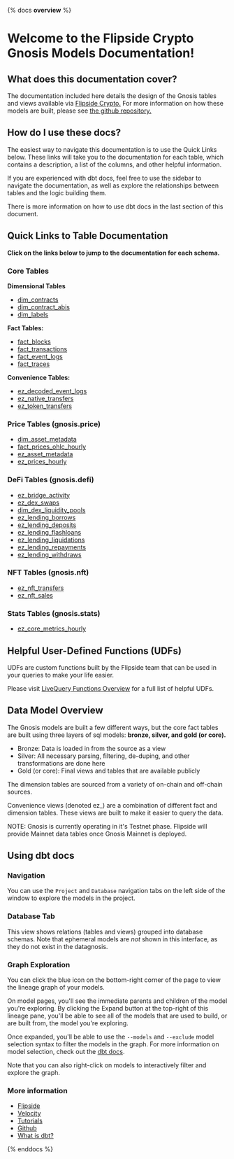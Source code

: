 {% docs __overview__ %}

# Welcome to the Flipside Crypto Gnosis Models Documentation!

## **What does this documentation cover?**
The documentation included here details the design of the Gnosis tables and views available via [Flipside Crypto.](https://flipsidecrypto.xyz/) For more information on how these models are built, please see [the github repository.](https://github.com/FlipsideCrypto/gnosis-models)

## **How do I use these docs?**
The easiest way to navigate this documentation is to use the Quick Links below. These links will take you to the documentation for each table, which contains a description, a list of the columns, and other helpful information.

If you are experienced with dbt docs, feel free to use the sidebar to navigate the documentation, as well as explore the relationships between tables and the logic building them.

There is more information on how to use dbt docs in the last section of this document.

## **Quick Links to Table Documentation**

**Click on the links below to jump to the documentation for each schema.**

### Core Tables

**Dimensional Tables**
- [dim_contracts](https://flipsidecrypto.github.io/gnosis-models/#!/model/model.fsc_evm.core__dim_contracts)
- [dim_contract_abis](https://flipsidecrypto.github.io/gnosis-models/#!/model/model.fsc_evm.core__dim_contract_abis)
- [dim_labels](https://flipsidecrypto.github.io/gnosis-models/#!/model/model.fsc_evm.core__dim_labels)

**Fact Tables:**
- [fact_blocks](https://flipsidecrypto.github.io/gnosis-models/#!/model/model.fsc_evm.core__fact_blocks)
- [fact_transactions](https://flipsidecrypto.github.io/gnosis-models/#!/model/model.fsc_evm.core__fact_transactions)
- [fact_event_logs](https://flipsidecrypto.github.io/gnosis-models/#!/model/model.fsc_evm.core__fact_event_logs)
- [fact_traces](https://flipsidecrypto.github.io/gnosis-models/#!/model/model.fsc_evm.core__fact_traces)

**Convenience Tables:**
- [ez_decoded_event_logs](https://flipsidecrypto.github.io/gnosis-models/#!/model/model.fsc_evm.core__ez_decoded_event_logs)
- [ez_native_transfers](https://flipsidecrypto.github.io/gnosis-models/#!/model/model.fsc_evm.core__ez_native_transfers)
- [ez_token_transfers](https://flipsidecrypto.github.io/gnosis-models/#!/model/model.fsc_evm.core__ez_token_transfers)

### Price Tables (gnosis.price)
- [dim_asset_metadata](https://flipsidecrypto.github.io/gnosis-models/#!/model/model.fsc_evm.price__dim_asset_metadata)
- [fact_prices_ohlc_hourly](https://flipsidecrypto.github.io/gnosis-models/#!/model/model.fsc_evm.price__fact_prices_ohlc_hourly)
- [ez_asset_metadata](https://flipsidecrypto.github.io/gnosis-models/#!/model/model.fsc_evm.price__ez_asset_metadata)
- [ez_prices_hourly](https://flipsidecrypto.github.io/gnosis-models/#!/model/model.fsc_evm.price__ez_prices_hourly)

### DeFi Tables (gnosis.defi)
- [ez_bridge_activity](https://flipsidecrypto.github.io/gnosis-models/#!/model/model.fsc_evm.defi__ez_bridge_activity)
- [ez_dex_swaps](https://flipsidecrypto.github.io/gnosis-models/#!/model/model.fsc_evm.defi__ez_dex_swaps)
- [dim_dex_liquidity_pools](https://flipsidecrypto.github.io/gnosis-models/#!/model/model.fsc_evm.defi__dim_dex_liquidity_pools)
- [ez_lending_borrows](https://flipsidecrypto.github.io/gnosis-models/#!/model/model.fsc_evm.defi__ez_lending_borrows) 
- [ez_lending_deposits](https://flipsidecrypto.github.io/gnosis-models/#!/model/model.fsc_evm.defi__ez_lending_deposits)
- [ez_lending_flashloans](https://flipsidecrypto.github.io/gnosis-models/#!/model/model.fsc_evm.defi__ez_lending_flashloans)
- [ez_lending_liquidations](https://flipsidecrypto.github.io/gnosis-models/#!/model/model.fsc_evm.defi__ez_lending_liquidations)
- [ez_lending_repayments](https://flipsidecrypto.github.io/gnosis-models/#!/model/model.fsc_evm.defi__ez_lending_repayments)
- [ez_lending_withdraws](https://flipsidecrypto.github.io/gnosis-models/#!/model/model.fsc_evm.defi__ez_lending_withdraws)


### NFT Tables (gnosis.nft)
- [ez_nft_transfers](https://flipsidecrypto.github.io/gnosis-models/#!/model/model.fsc_evm.nft__ez_nft_transfers)
- [ez_nft_sales](https://flipsidecrypto.github.io/gnosis-models/#!/model/model.fsc_evm.nft__ez_nft_sales)

### Stats Tables (gnosis.stats)
- [ez_core_metrics_hourly](https://flipsidecrypto.github.io/gnosis-models/#!/model/model.fsc_evm.stats__ez_core_metrics_hourly)

## **Helpful User-Defined Functions (UDFs)**

UDFs are custom functions built by the Flipside team that can be used in your queries to make your life easier. 

Please visit [LiveQuery Functions Overview](https://flipsidecrypto.github.io/livequery-models/#!/overview) for a full list of helpful UDFs.

## **Data Model Overview**

The Gnosis models are built a few different ways, but the core fact tables are built using three layers of sql models: **bronze, silver, and gold (or core).**

- Bronze: Data is loaded in from the source as a view
- Silver: All necessary parsing, filtering, de-duping, and other transformations are done here
- Gold (or core): Final views and tables that are available publicly

The dimension tables are sourced from a variety of on-chain and off-chain sources.

Convenience views (denoted ez_) are a combination of different fact and dimension tables. These views are built to make it easier to query the data.

NOTE: Gnosis is currently operating in it's Testnet phase. Flipside will provide Mainnet data tables once Gnosis Mainnet is deployed. 

## **Using dbt docs**
### Navigation

You can use the ```Project``` and ```Database``` navigation tabs on the left side of the window to explore the models in the project.

### Database Tab

This view shows relations (tables and views) grouped into database schemas. Note that ephemeral models are *not* shown in this interface, as they do not exist in the datagnosis.

### Graph Exploration

You can click the blue icon on the bottom-right corner of the page to view the lineage graph of your models.

On model pages, you'll see the immediate parents and children of the model you're exploring. By clicking the Expand button at the top-right of this lineage pane, you'll be able to see all of the models that are used to build, or are built from, the model you're exploring.

Once expanded, you'll be able to use the ```--models``` and ```--exclude``` model selection syntax to filter the models in the graph. For more information on model selection, check out the [dbt docs](https://docs.getdbt.com/docs/model-selection-syntax).

Note that you can also right-click on models to interactively filter and explore the graph.


### **More information**
- [Flipside](https://flipsidecrypto.xyz/)
- [Velocity](https://app.flipsidecrypto.com/velocity?nav=Discover)
- [Tutorials](https://docs.flipsidecrypto.com/our-data/tutorials)
- [Github](https://github.com/FlipsideCrypto/gnosis-models)
- [What is dbt?](https://docs.getdbt.com/docs/introduction)


{% enddocs %}